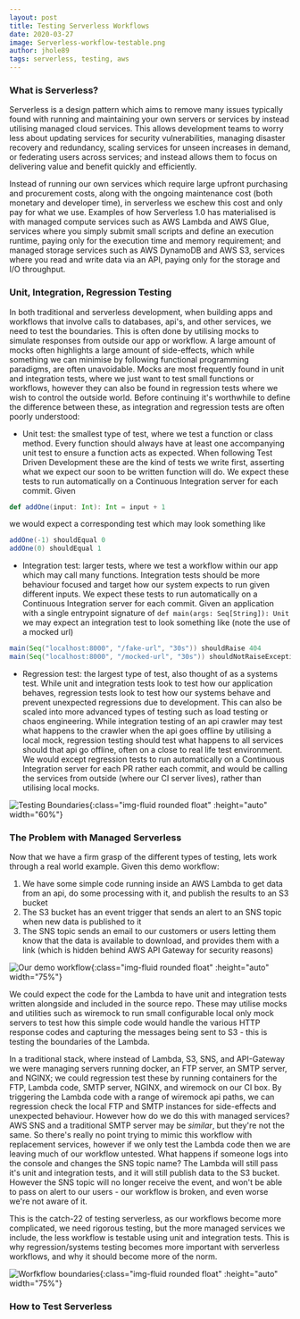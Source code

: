 ```yaml
---
layout: post
title: Testing Serverless Workflows
date: 2020-03-27
image: Serverless-workflow-testable.png
author: jhole89
tags: serverless, testing, aws
---
```


### What is Serverless?
Serverless is a design pattern which aims to remove many issues typically found with running and maintaining your own servers 
or services by instead utilising managed cloud services. This allows development teams to worry less about updating 
services for security vulnerabilities, managing disaster recovery and redundancy, scaling services for unseen increases 
in demand, or federating users across services; and instead allows them to focus on delivering value and benefit quickly 
and efficiently.

Instead of running our own services which require large upfront purchasing and procurement costs, along with the 
ongoing maintenance cost (both monetary and developer time), in serverless we eschew this cost and only pay for what 
we use. Examples of how Serverless 1.0 has materialised is with managed compute services such as AWS Lambda and AWS 
Glue, services where you simply submit small scripts and define an execution runtime, paying only for the execution 
time and memory requirement; and managed storage services such as AWS DynamoDB and AWS S3, services where you read 
and write data via an API, paying only for the storage and I/O throughput.

### Unit, Integration, Regression Testing
In both traditional and serverless development, when building apps and workflows that involve calls to databases, api's, 
and other services, we need to test the boundaries. This is often done by utilising mocks to simulate responses from 
outside our app or workflow. A large amount of mocks often highlights a large amount of side-effects, which while
something we can minimise by following functional programming paradigms, are often unavoidable. Mocks are most 
frequently found in unit and integration tests, where we just want to test small functions or workflows, however they 
can also be found in regression tests where we wish to control the outside world. Before continuing it's worthwhile to 
define the difference between these, as integration and regression tests are often poorly understood:

* Unit test: the smallest type of test, where we test a function or class method. Every function should always have at 
least one accompanying unit test to ensure a function acts as expected. When following Test Driven Development these 
are the kind of tests we write first, asserting what we expect our soon to be written function will do. We expect 
these tests to run automatically on a Continuous Integration server for each commit. Given
```scala
def addOne(input: Int): Int = input + 1
```
we would expect a corresponding test which may look something like
```scala
addOne(-1) shouldEqual 0
addOne(0) shouldEqual 1
```
* Integration test: larger tests, where we test a workflow within our app which may call many functions. Integration 
tests should be more behaviour focused and target how our system expects to run given different inputs.  We expect 
these tests to run automatically on a Continuous Integration server for each commit. Given an application with a single 
entrypoint signature of `def main(args: Seq[String]): Unit` we may expect an integration test to look something like 
(note the use of a mocked url)
```scala
main(Seq("localhost:8000", "/fake-url", "30s")) shouldRaise 404
main(Seq("localhost:8000", "/mocked-url", "30s")) shouldNotRaiseException
```
* Regression test: the largest type of test, also thought of as a systems test. While unit and integration tests look to 
test how our application behaves, regression tests look to test how our systems behave and prevent unexpected regressions 
due to development. This can also be scaled into more advanced types of testing such as load testing or chaos engineering. 
While integration testing of an api crawler may test what happens to the crawler when the api goes offline by utilising 
a local mock, regression testing should test what happens to all services should that api go offline, often on a 
close to real life test environment. We would except regression tests to run automatically on a Continuous Integration 
server for each PR rather each commit, and would be calling the services from outside (where our CI server lives), 
rather than utilising local mocks.

![Testing Boundaries]({{site.baseurl}}/assets/images/blog/testing-boundaries.png){:class="img-fluid rounded float" :height="auto" width="60%"}

### The Problem with Managed Serverless
Now that we have a firm grasp of the different types of testing, lets work through a real world example. Given this demo
workflow:

 1. We have some simple code running inside an AWS Lambda to get data from an api, do some processing with it, and publish
  the results to an S3 bucket
 2. The S3 bucket has an event trigger that sends an alert to an SNS topic when new data is published to it
 3. The SNS topic sends an email to our customers or users letting them know that the data is available to download, 
 and provides them with a link (which is hidden behind AWS API Gateway for security reasons)
 
![Our demo workflow]({{site.baseurl}}/assets/images/blog/Serverless-workflow.png){:class="img-fluid rounded float" :height="auto" width="75%"}

We could expect the code for the Lambda to have unit and integration tests written alongside and included in the source 
repo. These may utilise mocks and utilities such as wiremock to run small configurable local only mock servers to test 
how this simple code would handle the various HTTP response codes and capturing the messages being sent to S3 - this is 
testing the boundaries of the Lambda.

In a traditional stack, where instead of Lambda, S3, SNS, and API-Gateway we were managing servers running docker, an 
FTP server, an SMTP server, and NGINX; we could regression test these by running containers for the FTP, Lambda code, 
SMTP server, NGINX, and wiremock on our CI box. By triggering the Lambda code with a range of wiremock api paths, we 
can regression check the local FTP and SMTP instances for side-effects and unexpected behaviour. However how do we do 
this with managed services? AWS SNS and a traditional SMTP server may be *similar*, but they're not the same. So there's
really no point trying to mimic this workflow with replacement services, however if we only test the Lambda code then we
are leaving much of our workflow untested. What happens if someone logs into the console and changes the SNS topic name?
The Lambda will still pass it's unit and integration tests, and it will still publish data to the S3 bucket. However 
the SNS topic will no longer receive the event, and won't be able to pass on alert to our users - our workflow is broken,
and even worse we're not aware of it.

This is the catch-22 of testing serverless, as our workflows become more complicated, we need rigorous testing, 
but the more managed services we include, the less workflow is testable using unit and integration tests. This is why
regression/systems testing becomes more important with serverless workflows, and why it should become more of the norm.

![Worfkflow boundaries]({{site.baseurl}}/assets/images/blog/Serverless-workflow-testable.png){:class="img-fluid rounded float" :height="auto" width="75%"}

### How to Test Serverless
